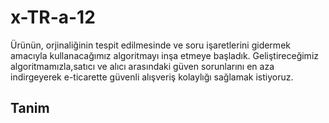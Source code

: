 # x-TR-a-12

Ürünün, orjinaliğinin tespit edilmesinde ve soru işaretlerini gidermek amacıyla kullanacağımız algoritmayı inşa etmeye başladık. Geliştireceğimiz algoritmamızla,satıcı ve alıcı arasındaki güven sorunlarını en aza indirgeyerek e-ticarette güvenli alışveriş kolaylığı sağlamak istiyoruz.

## Tanim
